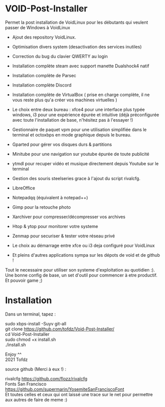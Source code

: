 # VOID-Post-Installer

Permet la post installation de VoidLinux pour les débutants qui veulent passer de Windows à VoidLinux

- Ajout des repository VoidLinux.
- Optimisation divers system (desactivation des services inutiles)
- Correction du bug du clavier QWERTY au login

- Installation complète steam avec support manette Dualshock4 natif

- Installation complète de Parsec

- Installation complète Discord

- Installation complète de VirtualBox
		( prise en charge complète, il ne vous reste plus qu'a créer vos machines virtuelles )

- Le choix entre deux bureau : xfce4 pour une interface plus typée windows, i3 pour une expérience épurée et intuitive 
		(déjà préconfigurée avec toute l'installation de base, n'hésitez pas à l'essayer !)

- Gestionnaire de paquet vpm pour une utilisation simplifiée dans le terminal et octoxbps en mode graphique depuis le bureau.
- Gparted pour gérer vos disques durs & partitions 
- Minitube pour une navigation sur youtube épurée de toute publicité
- ytmdl pour recuper vidéo et musique directement depuis Youtube sur le terminal
- Gestion des souris steelseries grace à l'ajout du script rivalcfg.
- LibreOffice
- Notepadqq (équivalent à notepad++)
- Gimp pour la retouche photo
- Xarchiver pour compresser/décompresser vos archives
- Htop & ytop pour monitorer votre systeme
- Zenmap pour securiser & tester votre réseau privé
- Le choix au démarrage entre xfce ou i3 deja configuré pour VoidLinux
- Et pleins d'autres applications sympa sur les dépots de void et de github !


Tout le necessaire pour utiliser son systeme d'exploitation au quotidien :).
Une bonne config de base, un set d'outil pour commencer à etre productif.
Et pouvoir game ;)



# Installation

Dans un terminal, tapez :

sudo xbps-install -Suyv git-all  
git clone https://github.com/tofdz/Void-Post-Installer/  
cd Void-Post-Installer  
sudo chmod +x install.sh  
./install.sh

Enjoy ^^  
2021 Tofdz

source github (Merci à eux !) :

rivalcfg			https://github.com/flozz/rivalcfg  
Fonts San Francisco		https://github.com/supermarin/YosemiteSanFranciscoFont  
Et toutes celles et ceux qui ont laissé une trace sur le net pour permettre aux autres de faire de meme :)
